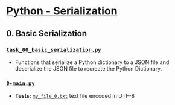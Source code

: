 # [Python - Serialization](https://intranet.hbtn.io/projects/3110)

## 0. Basic Serialization
### [`task_00_basic_serialization.py`](task_00_basic_serialization.py)
* Functions that serialize a Python dictionary to a JSON file and deserialize the JSON file to recreate the Python Dictionary.
### [`0-main.py`](0-main.py)
* **Tests:** [`my_file_0.txt`](my_file_0.txt) text file encoded in UTF-8
